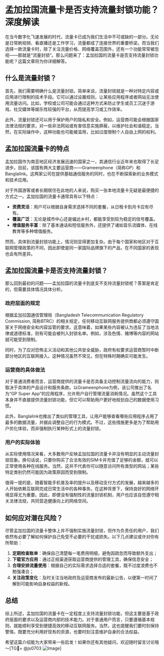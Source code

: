 # 孟加拉国流量卡是否支持流量封锁功能？深度解读

在当今数字化飞速发展的时代，流量卡已成为我们生活中不可或缺的一部分。无论是日常刷视频、看直播还是工作学习，流量都成了连接世界的重要桥梁。而当我们选择一款流量卡时，除了关注流量价格、网络覆盖范围外，还有一个功能常常被忽视——那就是“流量封锁”。那么问题来了：孟加拉国的流量卡是否支持流量封锁功能呢？这篇文章将为你详细解答。

## 什么是流量封锁？

首先，我们需要明确什么是流量封锁。简单来说，流量封锁就是一种对特定内容或应用进行限制的技术手段。它可以通过设置规则，让某些应用程序或者网站无法使用流量访问。比如，学校或公司可能会通过这种方式来防止学生或员工沉迷于游戏、社交媒体等娱乐性较强的平台，从而提高学习或工作效率。

此外，流量封锁还可以用于保护用户的隐私和安全。例如，运营商可能会根据国家法律法规的要求，对一些非法网站或有害信息实施屏蔽，以维护社会和谐稳定。当然，在实际操作中，这种功能也可能被滥用，比如过度限制个人自由上网的权利。

## 孟加拉国流量卡的特点

孟加拉国作为南亚地区经济发展迅速的国家之一，其通信行业近年来也取得了长足进步。目前，该国有两大主要运营商——Grameenphone（简称GP）和Banglalink。这两家公司在提供基础通信服务的同时，也在不断探索新的业务模式和技术应用。

对于外国游客或者长期居住在此地的人来说，购买一张本地流量卡无疑是最便捷的方式之一。孟加拉国的流量卡通常具有以下特点：

- **资费灵活**：用户可以根据自身需求选择不同的套餐，从日租卡到月卡应有尽有。
- **覆盖广泛**：无论是城市中心还是偏远乡村，都能享受到较为稳定的信号覆盖。
- **增值服务丰富**：除了基本通话和短信服务外，还提供了诸如音乐流媒体、在线教育等多种增值服务。

然而，具体到流量封锁功能上，情况则显得更加复杂。由于每个国家和地区对于互联网管理政策的不同，因此即使是同一家国际品牌旗下的产品，在不同国家的表现也会有所差异。

## 孟加拉国流量卡是否支持流量封锁？

那么回到最初的问题——孟加拉国的流量卡到底支不支持流量封锁呢？答案是肯定的，但需要具体情况具体分析。

### 政府层面的规定

根据孟加拉国通信管理局（Bangladesh Telecommunication Regulatory Commission, 简称BTRC）的相关规定，任何移动互联网服务提供商都必须遵守国家关于网络安全和内容监管的要求。这意味着，如果某些内容被认为违反了当地法律或道德标准，则有可能会被列入封锁名单。例如，涉及色情、赌博等内容的网站就可能受到限制。

同时，为了应对恐怖主义活动和其他公共安全威胁，政府有权要求运营商暂时中断部分地区的互联网接入。这种情况虽然不常见，但在特殊时期确实可能发生。

### 运营商的具体做法

对于普通消费者而言，运营商提供的流量卡是否具备主动控制流量流向的能力，则取决于具体的产品设计和服务条款。以Grameenphone为例，该公司推出了名为“GP Super App”的应用程序，允许用户自行管理流量消耗情况。虽然这个工具本身并不直接提供流量封锁功能，但它可以帮助用户更好地规划自己的数据使用习惯。

此外，Banglalink也推出了类似的管理工具，让用户能够查看哪些应用程序占用了最多的数据流量，并据此调整自己的行为模式。不过，这些措施更多是为了帮助用户优化体验，而非强制执行某种形式上的流量封锁。

### 用户的实际体验

从实际使用情况来看，大多数用户反映孟加拉国的流量卡并没有明显的主动流量封锁现象。换句话说，只要你购买了合法有效的SIM卡并充值了足够的金额，就可以正常使用各种在线服务。当然，这并不代表你可以随意访问所有类型的网站；某些特定类别仍然可能因为政策原因而受到限制。

值得一提的是，随着智能手机普及率的提升以及移动支付方式的发展，越来越多的人开始依赖互联网完成日常生活中的各种事务。在这种背景下，保持良好的网络环境显得尤为重要。因此，即便没有强制性的流量封锁机制，用户也应该自觉遵守相关法律法规，共同营造健康向上的网络空间。

## 如何应对潜在风险？

尽管孟加拉国的流量卡整体上并不强制实施流量封锁，但作为负责任的用户，我们依然有必要了解如何保护自己免受不必要的干扰或损失。以下几点建议或许对你有所帮助：

1. **定期检查账单**：确保自己清楚每一笔费用明细，避免因疏忽而导致额外支出；
2. **下载官方应用**：通过正规渠道获取运营商提供的管理工具，确保信息安全；
3. **合理安排流量使用**：根据自己的实际需求选择合适的套餐，既不过度浪费也不勉强凑合；
4. **关注政策变化**：及时关注当地政府及运营商发布的最新公告，以便第一时间了解到可能影响自身权益的新规。

## 总结

综上所述，孟加拉国的流量卡在一定程度上支持流量封锁功能，但这主要是基于政府层面的要求以及运营商内部的技术能力。对于普通用户而言，只要遵循基本规则，就能顺利享受到便捷高效的移动互联网服务。当然，这也提醒我们要时刻保持警惕，既要充分利用好现有的资源，也要时刻注意维护自身的合法权益。

希望这篇介绍能为大家带来一些启发！如果你还有其他疑问，欢迎随时留言讨论哦～[TG💪+ @jx0703 ![Image](https://github.com/user-attachments/assets/dbca1d08-cadb-493c-b0ec-ad6f7a83f270)]